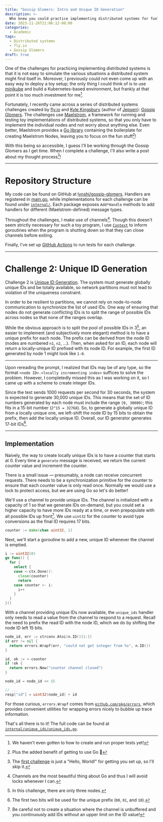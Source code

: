 ```yaml
---
title: "Gossip Glomers: Intro and Unique ID Generation"
description: >-
  Who knew you could practice implementing distributed systems for fun?
date: 2023-11-26T21:06:12-08:00
categories:
  - Academic
tags:
  - Distributed systems
  - fly.io
  - Gossip Glomers
draft: true
---
```


One of the challenges for practicing implementing distributed systems is that it is not easy to simulate the various situations a distributed system might find itself in. Moreover, I previously could not even come up with an easy way to deploy a toy setup; the only thing I could think of is to use [minikube](https://minikube.sigs.k8s.io/docs/) and build a Kubernetes-based environment, but frankly at that point it is too much investment for me[^0].

Fortunately, I recently came across a series of distributed systems challenges created by [fly.io](https://fly.io/) and [Kyle Kingsbury](https://aphyr.com/about) (author of [Jepsen](https://jepsen.io/)): [Gossip Glomers](https://fly.io/dist-sys/). The challenges use [Maelstrom](https://github.com/jepsen-io/maelstrom), a framework for running and testing toy implementations of distributed systems, so that you only have to implement the individual nodes and not worry about anything else. Even better, Maelstrom provides a [Go library](https://pkg.go.dev/github.com/jepsen-io/maelstrom/demo/go) containing the boilerplate for creating Maelstrom Nodes, leaving you to focus on the fun stuff[^1]!

With this being so accessible, I guess I'll be working through the Gossip Glomers as I get time. When I complete a challenge, I'll also write a post about my thought process[^2]!

---
# Repository Structure
My code can be found on GitHub at [lynshi/gossip-glomers](https://github.com/lynshi/gossip-glomers). Handlers are registered in [main.go](https://github.com/lynshi/gossip-glomers/blob/main/main.go), while implementations for each challenge can be found under [`internal/`](https://github.com/lynshi/gossip-glomers/tree/main/internal). Each package exposes `Add*Handle` methods to add handlers for different (Maelstrom-defined) message types.

Throughout the challenges, I make use of channels[^5]. Though this doesn't seem strictly necessary for such a toy program, I use [`Context`](https://pkg.go.dev/context) to inform goroutines when the program is shutting down so that they can close channels before exiting.

Finally, I've set up [GitHub Actions](https://github.com/lynshi/gossip-glomers/blob/main/.github/workflows/tests.yml) to run tests for each challenge.

---
# Challenge 2: Unique ID Generation
Challenge 2 is [Unique ID Generation](https://fly.io/dist-sys/2/). The system must generate globally unique IDs and be totally available, so network partitions must not lead to violation of the uniqueness constraint.

In order to be resilient to partitions, we cannot rely on node-to-node communication to synchronize the list of used IDs. One way of ensuring that nodes do not generate conflicting IDs is to split the range of possible IDs across nodes so that none of the ranges overlap.

While the obvious approach is to split the pool of possible IDs in 3[^3], an easier to implement (and subjectively more elegant) method is to have a unique prefix for each node. The prefix can be derived from the node ID (nodes are numbered `n1`, `n2`, ...). Then, when asked for an ID, each node will return a locally-unique ID prefixed with its node ID. For example, the first ID generated by node 1 might look like `1-0`.

---

Upon rereading the prompt, I realized that IDs may be of any type, so the format `<node ID>.<locally incrementing index>` suffices to solve the problem. However, I completedly missed this as I was working on it, so I came up with a scheme to create integer IDs.

Since the test sends 1000 requests per second for 30 seconds, the system is expected to generate 30,000 unique IDs. This means that the set of ID numbers generated by each node must include the range `[0, 30000)`; this fits in a 15-bit number (`2^15 = 32768`). So, to generate a globally unique ID from a locally unique one, we left-shift the node ID by 15 bits to obtain the prefix, then add the locally unique ID. Overall, our ID generator generates 17-bit IDs[^4].

---
## Implementation

Naively, the way to create locally unique IDs is to have a counter that starts at 0. Every time a `generate` message is received, we return the current counter value and increment the counter.

There is a small issue — presumably, a node can receive concurrent requests. There needs to be a synchronization primitive for the counter to ensure that each counter value is only read once. Normally we would use a lock to protect access, but we are using Go so let's do better!

We'll use a channel to provide unique IDs. The channel is initialized with a capacity of 1 so that we generate IDs on-demand, but you could set a higher capacity to have more IDs ready at a time, or even prepopulate with all possible IDs up front[^6]. We use `uint32` for the counter to avoid type conversions as the final ID requires 17 bits.
```go
counter := make(chan uint32, 1)
```

Next, we'll start a goroutine to add a new, unique ID whenever the channel is emptied.
```go
i := uint32(0)
go func() {
  for {
    select {
    case <-ctx.Done():
      close(counter)
      return
    case counter <- i:
      i++
    }
  }
}()
```

With a channel providing unique IDs now available, the `unique_ids` handler only needs to read a value from the channel to respond to a request. Recall the need to prefix the read ID with the node ID, which we do by shifting the node ID left 15 bits.
```go
node_id, err := strconv.Atoi(n.ID()[1:])
if err != nil {
  return errors.Wrapf(err, "could not get integer from %s", n.ID())
}

id, ok := <-counter
if !ok {
  return errors.New("counter channel closed")
}

node_id = node_id << 15

// ...
resp["id"] = uint32(node_id) + id
```

For those curious, `errors.Wrapf` comes from [`github.com/pkg/errors`](github.com/pkg/errors), which provides convenient utilities for wrapping errors nicely to bubble up trace information.

That's all there is to it! The full code can be found at [`internal/unique_ids/unique_ids.go`](https://github.com/lynshi/gossip-glomers/blob/main/internal/unique_ids/unique_ids.go).

<!--- Footnotes -->

[^0]: We haven't even gotten to how to create and run proper tests yet!
[^1]: Plus the added benefit of getting to use Go 🤣
[^2]: The [first challenge](https://fly.io/dist-sys/1/) is just a "Hello, World!" for getting you set up, so I'll skip it.
[^3]: In this challenge, there are only three nodes.
[^4]: The first two bits will be used for the unique prefix (`00`, `01`, and `10`).
[^5]: Channels are the most beautiful thing about Go and thus I will avoid locks whenever I can.
[^6]: Be careful not to create a situation where the channel is unbuffered and you continuously add IDs without an upper limit on the ID value!
